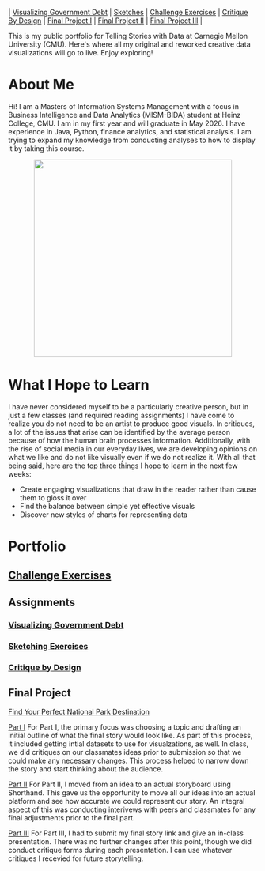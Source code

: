 | [Visualizing Government Debt](visualizing-government-debt.md) | [Sketches](sketches.md) | [Challenge Exercises](challenge-exercises.md) | [Critique By Design](critique-by-design.md) | [Final Project I](final-project-part-one.md) | [Final Project II](final-project-part-two.md) | [Final Project III](final-project-part-three.md) |

This is my public portfolio for Telling Stories with Data at Carnegie Mellon University (CMU).  Here's where all my original and reworked creative data visualizations will go to live. Enjoy exploring!

# About Me
Hi! I am a Masters of Information Systems Management with a focus in Business Intelligence and Data Analytics (MISM-BIDA) student at Heinz College, CMU. I am in my first year and will graduate in May 2026. I have experience in Java, Python, finance analytics, and statistical analysis. I am trying to expand my knowledge from conducting analyses to how to display it by taking this course.  

<div align="center">
  <img src="Portfolio Photo.jpg" width="400"/>
</div>

# What I Hope to Learn
I have never considered myself to be a particularly creative person, but in just a few classes (and required reading assignments) I have come to realize you do not need to be an artist to produce good visuals. In critiques, a lot of the issues that arise can be identified by the average person because of how the human brain processes information. Additionally, with the rise of social media in our everyday lives, we are developing opinions on what we like and do not like visually even if we do not realize it. With all that being said, here are the top three things I hope to learn in the next few weeks:

- Create engaging visualizations that draw in the reader rather than cause them to gloss it over
- Find the balance between simple yet effective visuals
- Discover new styles of charts for representing data

# Portfolio
## [Challenge Exercises](challenge-exercises.md)

## Assignments

### [Visualizing Government Debt](visualizing-government-debt.md)    

### [Sketching Exercises](sketches.md)

### [Critique by Design](critique-by-design.md)

## Final Project
[Find Your Perfect National Park Destination](https://carnegiemellon.shorthandstories.com/national-park-planner/index.html)

[Part I](final-project-part-one.md)
For Part I, the primary focus was choosing a topic and drafting an initial outline of what the final story would look like. As part of this process, it included getting intial datasets to use for visualzations, as well. In class, we did critiques on our classmates ideas prior to submission so that we could make any necessary changes. This process helped to narrow down the story and start thinking about the audience.

[Part II](final-project-part-two.md)
For Part II, I moved from an idea to an actual storyboard using Shorthand. This gave us the opportunity to move all our ideas into an actual platform and see how accurate we could represent our story. An integral aspect of this was conducting interivews with peers and classmates for any final adjustments prior to the final part.

[Part III](final-project-part-three.md)
For Part III, I had to submit my final story link and give an in-class presentation. There was no further changes after this point, though we did conduct critique forms during each presentation. I can use whatever critiques I recevied for future storytelling.
